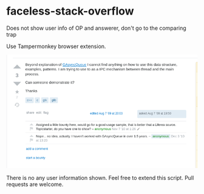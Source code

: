 # faceless-stack-overflow
Does not show user info of OP and answerer, don't go to the comparing trap

Use Tampermonkey browser extension.


![screenshot](screenshots/1.png)

There is no any user information shown. Feel free to extend this script. Pull requests are welcome.
